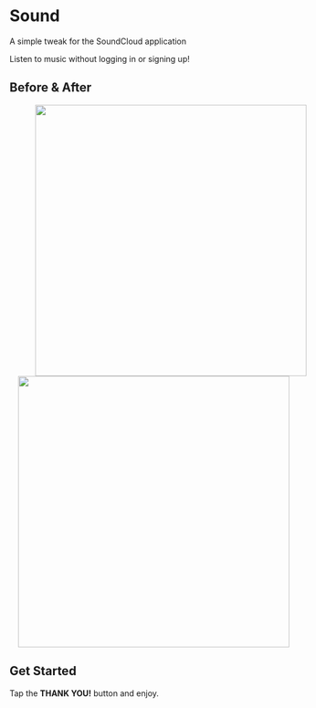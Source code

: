 # Sound
A simple tweak for the SoundCloud application

Listen to music without logging in or signing up! 


## Before & After
<p align="center">
 <img src = "/Screenshots/Before.PNG" height = "475" hspace="45">  <img src = "/Screenshots/After.PNG" height = "475" > 
</p>

## Get Started
Tap the **THANK YOU!** button and enjoy.

